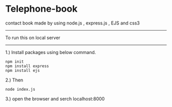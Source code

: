 # Telephone-book
contact book made by using node.js , express.js , EJS and css3

***
To run this on local server 
***
1.) Install packages using below command.  
```
npm init 
npm install express
npm install ejs
```
2.) Then 
```
node index.js
```
3.) open the browser and serch localhost:8000
